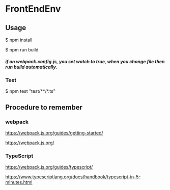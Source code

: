 # FrontEndEnv

## Usage

$ npm install

$ npm run build

##### if on webpack.config.js, you set watch to true, when you change file then run build automatically.

### Test 

$ npm test "test/**/*.ts"

## Procedure to remember

### webpack

https://webpack.js.org/guides/getting-started/

https://webpack.js.org/

### TypeScript

https://webpack.js.org/guides/typescript/

https://www.typescriptlang.org/docs/handbook/typescript-in-5-minutes.html
